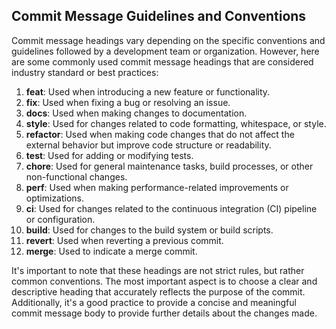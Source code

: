 
## Commit Message Guidelines and Conventions

Commit message headings vary depending on the specific conventions and guidelines followed by a development team or organization. However, here are some commonly used commit message headings that are considered industry standard or best practices:

1.  **feat**: Used when introducing a new feature or functionality.
2.  **fix**: Used when fixing a bug or resolving an issue.
3.  **docs**: Used when making changes to documentation.
4.  **style**: Used for changes related to code formatting, whitespace, or style.
5.  **refactor**: Used when making code changes that do not affect the external behavior but improve code structure or readability.
6.  **test**: Used for adding or modifying tests.
7.  **chore**: Used for general maintenance tasks, build processes, or other non-functional changes.
8.  **perf**: Used when making performance-related improvements or optimizations.
9.  **ci**: Used for changes related to the continuous integration (CI) pipeline or configuration.
10.  **build**: Used for changes to the build system or build scripts.
11.  **revert**: Used when reverting a previous commit.
12.  **merge**: Used to indicate a merge commit.

It's important to note that these headings are not strict rules, but rather common conventions. The most important aspect is to choose a clear and descriptive heading that accurately reflects the purpose of the commit. Additionally, it's a good practice to provide a concise and meaningful commit message body to provide further details about the changes made.
